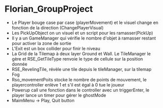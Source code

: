 # Florian_GroupProject
- Le Player bouge case par case (playerMovement) et le visuel change en fonction de la direction (ChangePlayerVisual)
- Les PickUpObject on un visuel et un script pour les ramasser(PickUp)
- Il y a un GameManager qui vérifie le nombre d'objet à ramasser restant pour activer la zone de sortie
- L'Exit est un box collider pour finir le niveau
- La Grid de la Tilemap à deux layer Ground et Wall. Le TileManager le gère et RSE_GetTileType renvoie le type de cellule sur la position donnée
- RSE_RevelingTile, révèle une tile depuis le tileManager, sur la tilemap Fog
- Rso_movementPoits stocke le nombre de points de mouvement, le playercontroller enlève 1 et s'il est égal à 0 tue le joueur
- Powerup call une fonction dans le controller avec un triggerEnter, le player lance un timer pour gérer le ghostMode
- MaimMenu -> Play, Quit button
